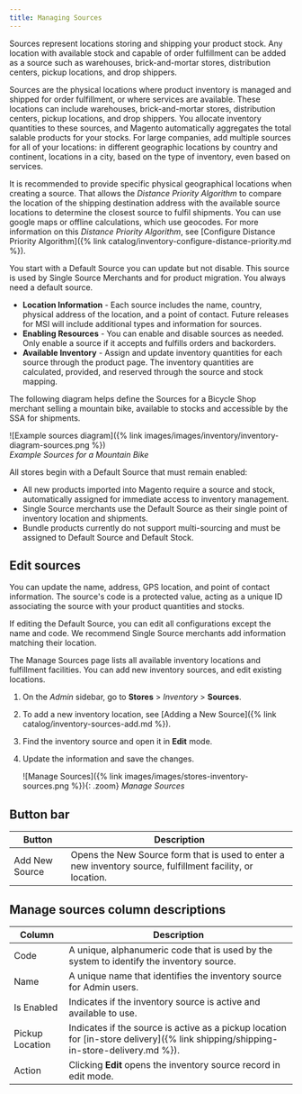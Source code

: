 ```yaml
---
title: Managing Sources
---
```


Sources represent locations storing and shipping your product stock. Any location with available stock and capable of order fulfillment can be added as a source such as warehouses, brick-and-mortar stores, distribution centers, pickup locations, and drop shippers.

Sources are the physical locations where product inventory is managed and shipped for order fulfillment, or where services are available. These locations can include warehouses, brick-and-mortar stores, distribution centers, pickup locations, and drop shippers. You allocate inventory quantities to these sources, and Magento automatically aggregates the total salable products for your stocks. For large companies, add multiple sources for all of your locations: in different geographic locations by country and continent, locations in a city, based on the type of inventory, even based on services.

It is recommended to provide specific physical geographical locations when creating a source. That allows the _Distance Priority Algorithm_ to compare the location of the shipping destination address with the available source locations to determine the closest source to fulfil shipments. You can use google maps or offline calculations, which use geocodes. For more information on this _Distance Priority Algorithm_, see [Configure Distance Priority Algorithm]({% link catalog/inventory-configure-distance-priority.md %}).

You start with a Default Source you can update but not disable. This source is used by Single Source Merchants and for product migration. You always need a default source.

- **Location Information** - Each source includes the name, country, physical address of the location, and a point of contact. Future releases for MSI will include additional types and information for sources.
- **Enabling Resources** - You can enable and disable sources as needed. Only enable a source if it accepts and fulfills orders and backorders.
- **Available Inventory** - Assign and update inventory quantities for each source through the product page. The inventory quantities are calculated, provided, and reserved through the source and stock mapping.

The following diagram helps define the Sources for a Bicycle Shop merchant selling a mountain bike, available to stocks and accessible by the SSA for shipments.

![Example sources diagram]({% link images/images/inventory/inventory-diagram-sources.png %})<br/>
_Example Sources for a Mountain Bike_

All stores begin with a Default Source that must remain enabled:

- All new products imported into Magento require a source and stock, automatically assigned for immediate access to inventory management.
- Single Source merchants use the Default Source as their single point of inventory location and shipments.
- Bundle products currently do not support multi-sourcing and must be assigned to Default Source and Default Stock.

## Edit sources

You can update the name, address, GPS location, and point of contact information. The source's code is a protected value, acting as a unique ID associating the source with your product quantities and stocks.

If editing the Default Source, you can edit all configurations except the name and code. We recommend Single Source merchants add information matching their location.

The Manage Sources page lists all available inventory locations and fulfillment facilities. You can add new inventory sources, and edit existing locations.

1. On the _Admin_ sidebar, go to **Stores** > _Inventory_ > **Sources**.

1. To add a new inventory location, see [Adding a New Source]({% link catalog/inventory-sources-add.md %}).

1. Find the inventory source and open it in **Edit** mode.

1. Update the information and save the changes.

   ![Manage Sources]({% link images/images/stores-inventory-sources.png %}){: .zoom}
   _Manage Sources_

## Button bar

|Button|Description|
|--|--|
|Add New Source|Opens the New Source form that is used to enter a new inventory source, fulfillment facility, or location.|

## Manage sources column descriptions

|Column|Description|
|--|--|
|Code|A unique, alphanumeric code that is used by the system to identify the inventory source.|
|Name|A unique name that identifies the  inventory source for Admin users.|
|Is Enabled|Indicates if the inventory source is active and available to use.|
|Pickup Location|Indicates if the source is active as a pickup location for [in-store delivery]({% link shipping/shipping-in-store-delivery.md %}).|
|Action|Clicking **Edit** opens the inventory source record in edit mode.|
